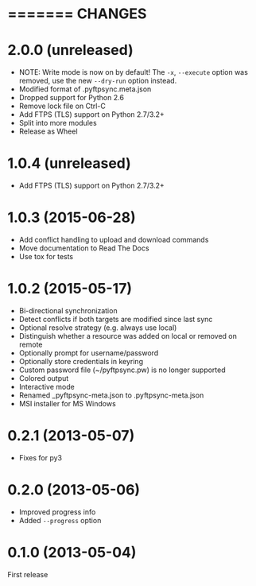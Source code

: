 =======
CHANGES
=======

2.0.0 (unreleased)
==================
- NOTE:
  Write mode is now on by default!
  The `-x`, `--execute` option was removed, use the new `--dry-run` option instead.
- Modified format of .pyftpsync.meta.json
- Dropped support for Python 2.6
- Remove lock file on Ctrl-C
- Add FTPS (TLS) support on Python 2.7/3.2+
- Split into more modules
- Release as Wheel

1.0.4 (unreleased)
==================
- Add FTPS (TLS) support on Python 2.7/3.2+

1.0.3 (2015-06-28)
==================
- Add conflict handling to upload and download commands
- Move documentation to Read The Docs
- Use tox for tests

1.0.2 (2015-05-17)
==================
- Bi-directional synchronization
- Detect conflicts if both targets are modified since last sync
- Optional resolve strategy (e.g. always use local)
- Distinguish whether a resource was added on local or removed on remote
- Optionally prompt for username/password
- Optionally store credentials in keyring
- Custom password file (~/pyftpsync.pw) is no longer supported
- Colored output
- Interactive mode
- Renamed _pyftpsync-meta.json to .pyftpsync-meta.json
- MSI installer for MS Windows

0.2.1 (2013-05-07)
==================
- Fixes for py3

0.2.0 (2013-05-06)
==================
- Improved progress info
- Added `--progress` option

0.1.0 (2013-05-04)
==================
First release
